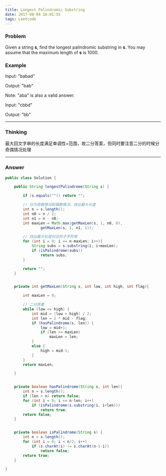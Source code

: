 ```yaml
---
title: Longest Palindromic Substring
date: 2017-08-04 16:01:55
tags: Leetcode
---
```


### Problem

Given a string **s**, find the longest palindromic substring in **s**. You may assume that the maximum length of **s** is 1000.<!-- more -->

### Example

Input: "babad"

Output: "bab"

Note: "aba" is also a valid answer.

Input: "cbbd"

Output: "bb"

---

### Thinking

最大回文字串的长度满足单调性+范围，故二分答案，但同时要注意二分的时候分奇偶情况处理

---

### Answer

```java
public class Solution {

    public String longestPalindrome(String s) {

        if (s.equals("")) return "";

        // 分为奇数情况和偶数情况，找出最大长度
        int n = s.length();
        int n0 = n / 2;
        int n1 = n - n0;
        int maxLen = Math.max(getMaxLen(s, 1, n0, 0),
                getMaxLen(s, 1, n1, 1));

        // 找出最大长度对应的子字符串
        for (int i = 0; i <= n-maxLen; i++){
            String subs = s.substring(i, i+maxLen);
            if (isPalindrome(subs))
                return subs;
        }

        return "";
    }


    private int getMaxLen(String s, int low, int high, int flag){

        int maxLen = 0;

        // 二分答案
        while (low <= high) {
            int mid = (low + high) / 2;
            int len = 2 * mid - flag;
            if (hasPalindrome(s, len)) {
                low = mid+1;
                if (len >= maxLen)
                    maxLen = len;
            }
            else {
                high = mid-1;
            }
        }
        return maxLen;

    }


    private boolean hasPalindrome(String s, int len){
        int n = s.length();
        if (len > n) return false;
        for (int i = 0; i <= n-len; i++)
            if (isPalindrome(s.substring(i, i+len)))
                return true;
        return false;
    }


    private boolean isPalindrome(String s) {
        int n = s.length();
        for (int i = 0; i < n/2; i++)
            if (s.charAt(i) != s.charAt(n-1-i))
                return false;
        return true;
    }

}

```
